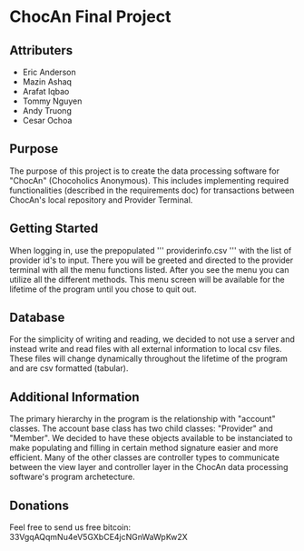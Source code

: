 # ChocAn Final Project
## Attributers
* Eric Anderson
* Mazin Ashaq
* Arafat Iqbao
* Tommy Nguyen
* Andy Truong
* Cesar Ochoa

## Purpose
The purpose of this project is to create the data processing software
for "ChocAn" (Chocoholics Anonymous). This includes implementing required
functionalities (described in the requirements doc) for transactions between
ChocAn's local repository and Provider Terminal.

## Getting Started
When logging in, use the prepopulated ''' providerinfo.csv ''' with the list
of provider id's to input. There you will be greeted and directed to the 
provider terminal with all the menu functions listed. After you see the menu
you can utilize all the different methods. This menu screen will be available
for the lifetime of the program until you chose to quit out.

## Database
For the simplicity of writing and reading, we decided to not use a server
and instead write and read files with all external information to local
csv files. These files will change dynamically throughout the lifetime of
the program and are csv formatted (tabular).

## Additional Information
The primary hierarchy in the program is the relationship with "account" classes.
The account base class has two child classes: "Provider" and "Member". We 
decided to have these objects available to be instanciated to make populating and filling
in certain method signature easier and more efficient. Many of the other classes
are controller types to communicate between the view layer and controller layer 
in the ChocAn data processing software's program archetecture.

## Donations
Feel free to send us free bitcoin: 33VgqAQqmNu4eV5GXbCE4jcNGnWaWpKw2X